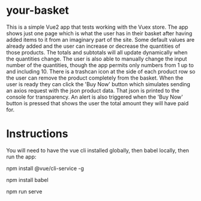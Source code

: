 # your-basket
 
This is a simple Vue2 app that tests working with the Vuex store. The app shows just one page which is what the user has in their basket after having added items to it from an imaginary part of the site. Some default values are already added and the user can increase or decrease the quantities of those products. The totals and subtotals will all update dynamically when the quantities change. The user is also able to manually change the input number of the quantities, though the app permits only numbers from 1 up to and including 10. There is a trashcan icon at the side of each product row so the user can remove the product completely from the basket. When the user is ready they can click the 'Buy Now' button which simulates sending an axios request with the json product data. That json is printed to the console for transparency. An alert is also triggered when the 'Buy Now' button is pressed that shows the user the total amount they will have paid for. 

# Instructions

You will need to have the vue cli installed globally, then babel locally, then run the app:

npm install @vue/cli-service -g

npm install babel

npm run serve
